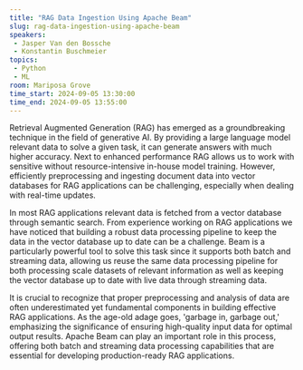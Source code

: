 ```yaml
---
title: "RAG Data Ingestion Using Apache Beam"
slug: rag-data-ingestion-using-apache-beam
speakers:
 - Jasper Van den Bossche
 - Konstantin Buschmeier
topics:
 - Python
 - ML
room: Mariposa Grove
time_start: 2024-09-05 13:30:00
time_end: 2024-09-05 13:55:00
---
```


Retrieval Augmented Generation (RAG) has emerged as a groundbreaking technique in the field of generative AI. By providing a large language model relevant data to solve a given task, it can generate answers with much higher accuracy. Next to enhanced performance RAG allows us to work with sensitive without resource-intensive in-house model training. However, efficiently preprocessing and ingesting document data into vector databases for RAG applications can be challenging, especially when dealing with real-time updates.

In most RAG applications relevant data is fetched from a vector database through semantic search. From experience working on RAG applications we have noticed that building a robust data processing pipeline to keep the data in the vector database up to date can be a challenge. Beam is a particularly powerful tool to solve this task since it supports both batch and streaming data, allowing us reuse the same data processing pipeline for both processing scale datasets of relevant information as well as keeping the vector database up to date with live data through streaming data.

It is crucial to recognize that proper preprocessing and analysis of data are often underestimated yet fundamental components in building effective RAG applications. As the age-old adage goes, 'garbage in, garbage out,' emphasizing the significance of ensuring high-quality input data for optimal output results. Apache Beam can play an important role in this process, offering both batch and streaming data processing capabilities that are essential for developing production-ready RAG applications.